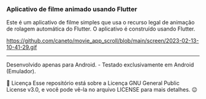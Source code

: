 ### Aplicativo de filme animado usando Flutter

Este é um aplicativo de filme simples que usa o recurso legal de animação de rolagem automática do Flutter. O aplicativo é construído usando Flutter.

https://github.com/caneto/movie_app_scroll/blob/main/screen/2023-02-13-10-41-29.gif



---

Desenvolvido apenas para Android. - Testado exclusivamente em Android (Emulador).

📝 Licença
Esse repositório está sobre a Licença GNU General Public License v3.0, e você pode vê-la no arquivo LICENSE para mais detalhes. 😉
